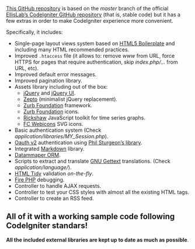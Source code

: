 [This GitHub repository](https://github.com/Stolz/CodeIgniter) is based on the *master* branch of the official [EllisLab’s CodeIgniter GitHub repository](https://github.com/EllisLab/CodeIgniter) (that is, stable code) but it has a few extras in order to make CodeIgniter experience more convenient.

Specifically, it includes:

 - Single-page layout views system based on [HTML5 Boilerplate](http://html5boilerplate.com) and including many HTML recommended practices.
 - Improved `.htaccess` file (it allows to: remove *www* from URL, force HTTPS for pages that require authentication, skip *index.php/...* from URL, etc).
 - Improved default error messages.
 - Improved pagination library.
 - Assets library including out of the box:
   - [jQuery](http://jquery.com) and [jQuery UI](http://jqueryui.com).
   - [Zepto](http://zeptojs.com/) (minimalist jQuery replacement).
   - [Zurb Foundation](http://foundation.zurb.com) framework.
   - [Zurb Foundation](http://www.zurb.com/playground/foundation-icons) icons.
   - [Rickshaw](http://code.shutterstock.com/rickshaw) JavaScript toolkit for time series graphs.
   - [FC Webicons](http://fairheadcreative.com/blog/fc-webicons-set-launched) SVG icons.
 - Basic authentication system (Check *application/libraries/MY_Session.php*).
 - [Oauth v2](http://oauth.net/2/) authentication using [Phil Sturgeon’s library](https://github.com/philsturgeon/codeigniter-oauth2).
 - Integrated [Markdown](http://daringfireball.net/projects/markdown) library.
 - [Datammaper ORM](http://datamapper.wanwizard.eu).
 - Scripts to extract and translate [GNU Gettext](http://www.gnu.org/software/gettext) translations. (Check *application/language/*).
 - [HTML Tidy](http://tidy.sourceforge.net) validation *on-the-fly*.
 - [Fire PHP](http://www.firephp.org) debugging.
 - Controller to handle AJAX requests.
 - Controller to test your CSS styles with almost all the existing HTML tags.
 - Controller to create an RSS feed.


## All of it with a working sample code following CodeIgniter standars!

 **All the included external libraries are kept up to date as much as possible**.

